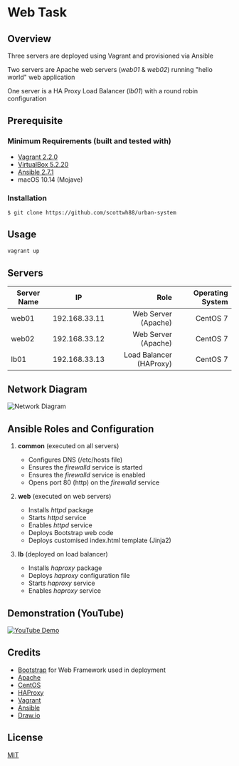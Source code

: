 # Web Task

## Overview

Three servers are deployed using Vagrant and provisioned via Ansible

Two servers are Apache web servers (*web01* & *web02*) running "hello world" web application

One server is a HA Proxy Load Balancer (*lb01*) with a round robin configuration

## Prerequisite

### Minimum Requirements (built and tested with) 
* [Vagrant 2.2.0](https://www.vagrantup.com/downloads.html)
* [VirtualBox 5.2.20](https://www.virtualbox.org/wiki/Downloads)
* [Ansible 2.7.1](https://docs.ansible.com/ansible/2.7/installation_guide/intro_installation.html#installing-the-control-machine)
* macOS 10.14 (Mojave)


### Installation 

`$ git clone https://github.com/scottwh88/urban-system`

## Usage

```bash
vagrant up
```
## Servers

| Server Name | IP|Role|Operating System|
| -|:-:|-:|-:|
| web01| 192.168.33.11 |Web Server (Apache)|CentOS 7|
| web02| 192.168.33.12|Web Server (Apache)|CentOS 7|
| lb01|192.168.33.13|Load Balancer (HAProxy)|CentOS 7|

## Network Diagram

![Network Diagram](https://i.imgur.com/BFU7ANj.png)

## Ansible Roles and Configuration

1. **common** (executed on all servers)
   * Configures DNS (/etc/hosts  file)
   * Ensures the *firewalld* service is started
   * Ensures the *firewalld* service is enabled
   * Opens port 80 (http) on the *firewalld* service 

2. **web** (executed on web servers)
   * Installs *httpd* package
   * Starts *httpd* service
   * Enables *httpd* service 
   * Deploys Bootstrap web code 
   * Deploys customised index.html template (Jinja2)  

3. **lb** (deployed on load balancer)
   * Installs *haproxy* package
   * Deploys *haproxy* configuration file
   * Starts *haproxy* service
   * Enables *haproxy* service

## Demonstration (YouTube)

[![YouTube Demo](http://img.youtube.com/vi/mjUEoHenius/0.jpg)](http://www.youtube.com/watch?v=mjUEoHenius "Video Title")

## Credits

* [Bootstrap](https://getbootstrap.com/) for Web Framework used in deployment
* [Apache](https://httpd.apache.org)
* [CentOS](https://www.centos.org)
* [HAProxy](http://www.haproxy.org)
* [Vagrant](https://www.vagrantup.com)
* [Ansible](https://www.ansible.com)
* [Draw.io](https://www.draw.io)


## License
[MIT](https://choosealicense.com/licenses/mit/)